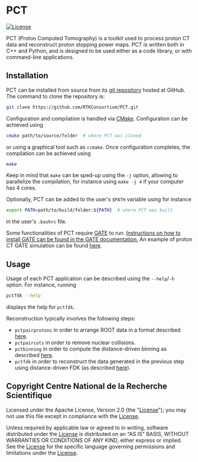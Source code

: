# PCT

[![License](https://img.shields.io/badge/License-Apache%202.0-blue.svg)](https://github.com/RTKConsortium/PCT/blob/master/LICENSE)

PCT (Proton Computed Tomography) is a toolkit used to process proton CT data and reconstruct proton stopping power maps. PCT is written both in C++ and Python, and is designed to be used either as a code library, or with command-line applications.

## Installation

PCT can be installed from source from its [git repository](https://github.com/SimonRit/PCT) hosted at GitHub. The command to clone the repository is:
```bash
git clone https://github.com/RTKConsortium/PCT.git
```

Configuration and compilation is handled via [CMake](https://cmake.org/). Configuration can be achieved using
```bash
cmake path/to/source/folder  # where PCT was cloned
```
or using a graphical tool such as `ccmake`. Once configuration completes, the compilation can be achieved using
```bash
make
```
Keep in mind that `make` can be sped-up using the `-j` option, allowing to parallelize the compilation, for instance using `make -j 4` if your computer has 4 cores.

Optionally, PCT can be added to the user's `$PATH` variable using for instance
```bash
export PATH=path/to/build/folder:${PATH}  # where PCT was built
```
in the user's `.bashrc` file.

Some functionalities of PCT require [GATE](http://www.opengatecollaboration.org/) to run. [Instructions on how to install GATE can be found in the GATE documentation.](https://opengate-python.readthedocs.io/en/master/user_guide/user_guide_installation.html) An example of proton CT GATE simulation can be found [here](gate/protonct.py).

## Usage

Usage of each PCT application can be described using the `--help`/`-h` option. For instance, running
```bash
pctfdk --help
```
displays the help for `pctfdk`.

Reconstruction typically involves the following steps:
- `pctpairprotons` in order to arrange ROOT data in a format described [here](pct_format.md).
- `pctpaircuts` in order to remove nuclear collisions.
- `pctbinning` in order to compute the distance-driven binning as described [here]( https://doi.org/10.1118/1.4789589).
- `pctfdk` in order to reconstruct the data generated in the previous step using distance-driven FDK (as described [here](https://doi.org/10.1118/1.4789589)).

## Copyright Centre National de la Recherche Scientifique

Licensed under the Apache License, Version 2.0 (the "[License](https://www.apache.org/licenses/LICENSE-2.0.txt)"); you may not use this file except in compliance with the [License](https://www.apache.org/licenses/LICENSE-2.0.txt).

Unless required by applicable law or agreed to in writing, software distributed under the [License](https://www.apache.org/licenses/LICENSE-2.0.txt) is distributed on an "AS IS" BASIS, WITHOUT WARRANTIES OR CONDITIONS OF ANY KIND, either express or implied. See the [License](https://www.apache.org/licenses/LICENSE-2.0.txt) for the specific language governing permissions and limitations under the [License](https://www.apache.org/licenses/LICENSE-2.0.txt).
